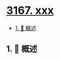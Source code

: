 # [3167. xxx](https://github.com/Tdahuyou/TNotes.leetcode/tree/main/notes/3167.%20xxx)

<!-- region:toc -->

- [1. 📝 概述](#1--概述)

<!-- endregion:toc -->

## 1. 📝 概述
